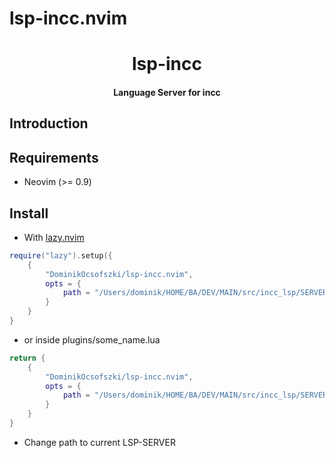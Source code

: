 # lsp-incc.nvim



<h1 align='center'>lsp-incc</h1>

<h4 align='center'>Language Server for incc</h4>


## Introduction


## Requirements

- Neovim (>= 0.9)

## Install

- With [lazy.nvim](https://github.com/folke/lazy.nvim)

```lua
require("lazy").setup({
	{
		"DominikOcsofszki/lsp-incc.nvim",
		opts = {
			path = "/Users/dominik/HOME/BA/DEV/MAIN/src/incc_lsp/SERVER_run.sh"
		}
	}
}
```
- or inside plugins/some_name.lua
```lua
return {
	{
		"DominikOcsofszki/lsp-incc.nvim",
		opts = {
			path = "/Users/dominik/HOME/BA/DEV/MAIN/src/incc_lsp/SERVER_run.sh"
		}
	}
}
```

- Change path to current LSP-SERVER

